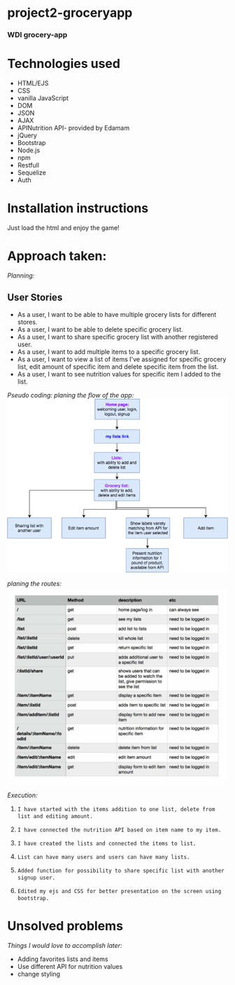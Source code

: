 # project2-groceryapp
### WDI grocery-app

# Technologies used #

* HTML/EJS
* CSS
* vanilla JavaScript
* DOM
* JSON
* AJAX
* APINutrition API- provided by Edamam
* jQuery
* Bootstrap
* Node.js
* npm
* Restfull
* Sequelize
* Auth

# Installation instructions #

Just load the html and enjoy the game!
 
# Approach taken: #

_Planning:_
## User Stories ##

* As a user, I want to be able to have multiple grocery lists for different stores.
* As a user, I want to be able to delete specific grocery list.
* As a user, I want to share specific grocery list with another registered user.
* As a user, I want to add multiple items to a specific grocery list.
* As a user, I want to view a list of items I've assigned for specific grocery list, edit amount of specific item and delete specific item from the list.
* As a user, I want to see nutrition values for specific item I added to the list.

_Pseudo coding:_
_planing the flow of the app:_
![picture](static/img/flowchartapp.png)

_planing the routes:_
![picture](static/img/routes.png)

_Execution:_ 

1.     I have started with the items addition to one list, delete from list and editing amount.

2.     I have connected the nutrition API based on item name to my item.

3.     I have created the lists and connected the items to list.

4.     List can have many users and users can have many lists.

5.     Added function for possibility to share specific list with another signup user.

6.     Edited my ejs and CSS for better presentation on the screen using bootstrap.

# Unsolved problems #
_Things I would love to accomplish later:_
* Adding favorites lists and items
* Use different API for nutrition values
* change styling
